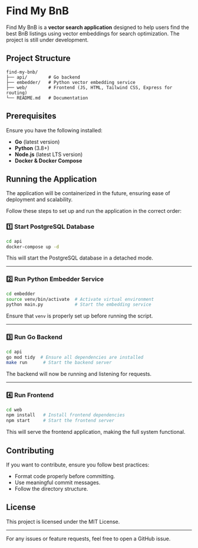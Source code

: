 # Find My BnB

Find My BnB is a **vector search application** designed to help users find the best BnB listings using vector embeddings for search optimization. The project is still under development.

## Project Structure

```
find-my-bnb/
├── api/        # Go backend
├── embedder/   # Python vector embedding service
├── web/        # Frontend (JS, HTML, Tailwind CSS, Express for routing)
└── README.md   # Documentation
```

## Prerequisites

Ensure you have the following installed:

- **Go** (latest version)
- **Python** (3.8+)
- **Node.js** (latest LTS version)
- **Docker & Docker Compose**

## Running the Application

The application will be containerized in the future, ensuring ease of deployment and scalability.

Follow these steps to set up and run the application in the correct order:

### 1️⃣ Start PostgreSQL Database

```sh
cd api
docker-compose up -d
```

This will start the PostgreSQL database in a detached mode.

---

### 2️⃣ Run Python Embedder Service

```sh
cd embedder
source venv/bin/activate  # Activate virtual environment
python main.py            # Start the embedding service
```

Ensure that `venv` is properly set up before running the script.

---

### 3️⃣ Run Go Backend

```sh
cd api
go mod tidy  # Ensure all dependencies are installed
make run      # Start the backend server
```

The backend will now be running and listening for requests.

---

### 4️⃣ Run Frontend

```sh
cd web
npm install   # Install frontend dependencies
npm start     # Start the frontend server
```

This will serve the frontend application, making the full system functional.

## Contributing

If you want to contribute, ensure you follow best practices:

- Format code properly before committing.
- Use meaningful commit messages.
- Follow the directory structure.

## License

This project is licensed under the MIT License.

---

For any issues or feature requests, feel free to open a GitHub issue.

